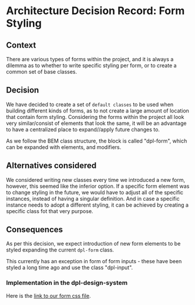# Architecture Decision Record: Form Styling

## Context

There are various types of forms within the project, and it is always a dilemma
as to whether to write specific styling per form, or to create a common set of
base classes.

## Decision

We have decided to create a set of `default classes` to be used when building
different kinds of forms, as to not create a large amount of location that
contain form styling. Considering the forms within the project all look very
similar/consist of elements that look the same, it will be an advantage to have
a centralized place to expand//apply future changes to.

As we follow the BEM class structure, the block is called "dpl-form", which can
be expanded with elements, and modifiers.

## Alternatives considered

We considered writing new classes every time we introduced a new form, however,
this seemed like the inferior option. If a specific form element was to change
styling in the future, we would have to adjust all of the specific instances,
instead of having a singular definition. And in case a specific instance needs
to adopt a different styling, it can be achieved by creating a specific class
fot that very purpose.

## Consequences

As per this decision, we expect introduction of new form elements to be styled
expanding the current `dpl-form` class.

This currently has an exception in form of form inputs - these have been styled
a long time ago and use the class "dpl-input".

### Implementation in the dpl-design-system

Here is the [link to our form css file](../src/stories/Blocks/form/form.scss).
